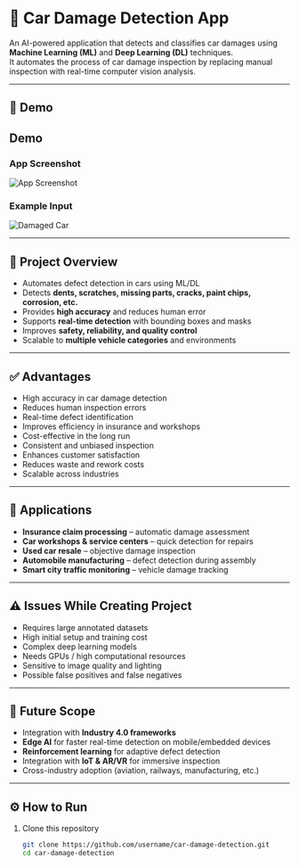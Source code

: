 # 🚗 Car Damage Detection App

An AI-powered application that detects and classifies car damages using **Machine Learning (ML)** and **Deep Learning (DL)** techniques.  
It automates the process of car damage inspection by replacing manual inspection with real-time computer vision analysis.

---

## 📸 Demo

## Demo
### App Screenshot
![App Screenshot](assets/Screenshot.png)

### Example Input
![Damaged Car](assets/Damaged_car.jpeg)

---

## 📖 Project Overview
- Automates defect detection in cars using ML/DL  
- Detects **dents, scratches, missing parts, cracks, paint chips, corrosion, etc.**  
- Provides **high accuracy** and reduces human error  
- Supports **real-time detection** with bounding boxes and masks  
- Improves **safety, reliability, and quality control**  
- Scalable to **multiple vehicle categories** and environments  

---

## ✅ Advantages
- High accuracy in car damage detection  
- Reduces human inspection errors  
- Real-time defect identification  
- Improves efficiency in insurance and workshops  
- Cost-effective in the long run  
- Consistent and unbiased inspection  
- Enhances customer satisfaction  
- Reduces waste and rework costs  
- Scalable across industries  

---

## 🔧 Applications
- **Insurance claim processing** – automatic damage assessment  
- **Car workshops & service centers** – quick detection for repairs  
- **Used car resale** – objective damage inspection  
- **Automobile manufacturing** – defect detection during assembly  
- **Smart city traffic monitoring** – vehicle damage tracking  

---

## ⚠️ Issues While Creating Project
- Requires large annotated datasets  
- High initial setup and training cost  
- Complex deep learning models  
- Needs GPUs / high computational resources  
- Sensitive to image quality and lighting  
- Possible false positives and false negatives  

---

## 🚀 Future Scope
- Integration with **Industry 4.0 frameworks**  
- **Edge AI** for faster real-time detection on mobile/embedded devices  
- **Reinforcement learning** for adaptive defect detection  
- Integration with **IoT & AR/VR** for immersive inspection  
- Cross-industry adoption (aviation, railways, manufacturing, etc.)  

---

## ⚙️ How to Run
1. Clone this repository  
   ```bash
   git clone https://github.com/username/car-damage-detection.git
   cd car-damage-detection
